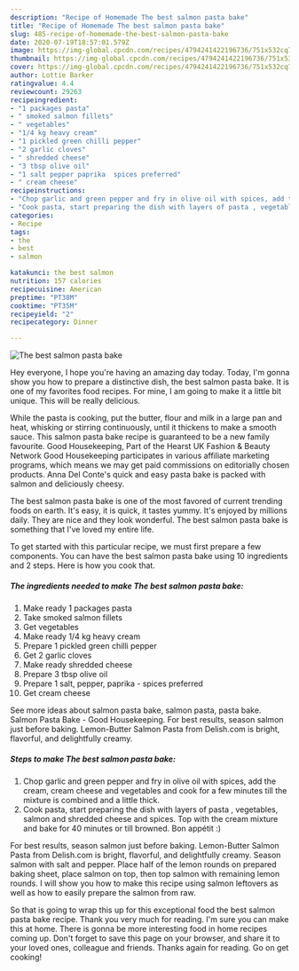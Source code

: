 ```yaml
---
description: "Recipe of Homemade The best salmon pasta bake"
title: "Recipe of Homemade The best salmon pasta bake"
slug: 485-recipe-of-homemade-the-best-salmon-pasta-bake
date: 2020-07-19T18:57:01.579Z
image: https://img-global.cpcdn.com/recipes/4794241422196736/751x532cq70/the-best-salmon-pasta-bake-recipe-main-photo.jpg
thumbnail: https://img-global.cpcdn.com/recipes/4794241422196736/751x532cq70/the-best-salmon-pasta-bake-recipe-main-photo.jpg
cover: https://img-global.cpcdn.com/recipes/4794241422196736/751x532cq70/the-best-salmon-pasta-bake-recipe-main-photo.jpg
author: Lottie Barker
ratingvalue: 4.4
reviewcount: 29263
recipeingredient:
- "1 packages pasta"
- " smoked salmon fillets"
- " vegetables"
- "1/4 kg heavy cream"
- "1 pickled green chilli pepper"
- "2 garlic cloves"
- " shredded cheese"
- "3 tbsp olive oil"
- "1 salt pepper paprika  spices preferred"
- " cream cheese"
recipeinstructions:
- "Chop garlic and green pepper and fry in olive oil with spices, add the cream, cream cheese and vegetables and cook for a few minutes till the mixture is combined and a little thick."
- "Cook pasta, start preparing the dish with layers of pasta , vegetables,  salmon and shredded cheese and spices.  Top with the cream mixture and bake for 40 minutes or till browned. Bon appétit :)"
categories:
- Recipe
tags:
- the
- best
- salmon

katakunci: the best salmon 
nutrition: 157 calories
recipecuisine: American
preptime: "PT38M"
cooktime: "PT35M"
recipeyield: "2"
recipecategory: Dinner

---
```



![The best salmon pasta bake](https://img-global.cpcdn.com/recipes/4794241422196736/751x532cq70/the-best-salmon-pasta-bake-recipe-main-photo.jpg)

Hey everyone, I hope you're having an amazing day today. Today, I'm gonna show you how to prepare a distinctive dish, the best salmon pasta bake. It is one of my favorites food recipes. For mine, I am going to make it a little bit unique. This will be really delicious.

While the pasta is cooking, put the butter, flour and milk in a large pan and heat, whisking or stirring continuously, until it thickens to make a smooth sauce. This salmon pasta bake recipe is guaranteed to be a new family favourite. Good Housekeeping, Part of the Hearst UK Fashion &amp; Beauty Network Good Housekeeping participates in various affiliate marketing programs, which means we may get paid commissions on editorially chosen products. Anna Del Conte&#39;s quick and easy pasta bake is packed with salmon and deliciously cheesy.

The best salmon pasta bake is one of the most favored of current trending foods on earth. It's easy, it is quick, it tastes yummy. It's enjoyed by millions daily. They are nice and they look wonderful. The best salmon pasta bake is something that I've loved my entire life.


To get started with this particular recipe, we must first prepare a few components. You can have the best salmon pasta bake using 10 ingredients and 2 steps. Here is how you cook that.

<!--inarticleads1-->

##### The ingredients needed to make The best salmon pasta bake:

1. Make ready 1 packages pasta
1. Take  smoked salmon fillets
1. Get  vegetables
1. Make ready 1/4 kg heavy cream
1. Prepare 1 pickled green chilli pepper
1. Get 2 garlic cloves
1. Make ready  shredded cheese
1. Prepare 3 tbsp olive oil
1. Prepare 1 salt, pepper, paprika - spices preferred
1. Get  cream cheese


See more ideas about salmon pasta bake, salmon pasta, pasta bake. Salmon Pasta Bake - Good Housekeeping. For best results, season salmon just before baking. Lemon-Butter Salmon Pasta from Delish.com is bright, flavorful, and delightfully creamy. 

<!--inarticleads2-->

##### Steps to make The best salmon pasta bake:

1. Chop garlic and green pepper and fry in olive oil with spices, add the cream, cream cheese and vegetables and cook for a few minutes till the mixture is combined and a little thick.
1. Cook pasta, start preparing the dish with layers of pasta , vegetables,  salmon and shredded cheese and spices.  Top with the cream mixture and bake for 40 minutes or till browned. Bon appétit :)


For best results, season salmon just before baking. Lemon-Butter Salmon Pasta from Delish.com is bright, flavorful, and delightfully creamy. Season salmon with salt and pepper. Place half of the lemon rounds on prepared baking sheet, place salmon on top, then top salmon with remaining lemon rounds. I will show you how to make this recipe using salmon leftovers as well as how to easily prepare the salmon from raw. 

So that is going to wrap this up for this exceptional food the best salmon pasta bake recipe. Thank you very much for reading. I'm sure you can make this at home. There is gonna be more interesting food in home recipes coming up. Don't forget to save this page on your browser, and share it to your loved ones, colleague and friends. Thanks again for reading. Go on get cooking!
